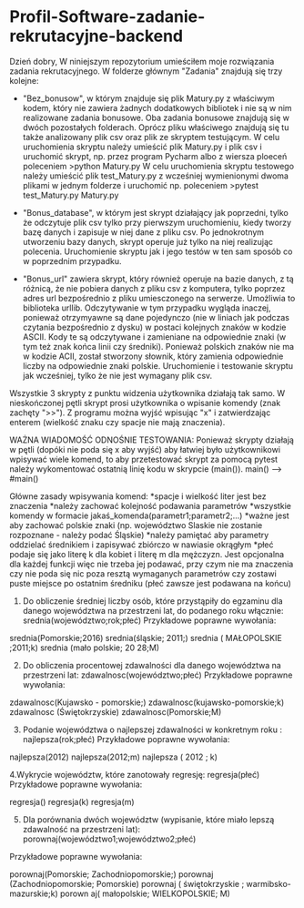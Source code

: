 # Profil-Software-zadanie-rekrutacyjne-backend

Dzień dobry,
W niniejszym repozytorium umieściłem moje rozwiązania zadania rekrutacyjnego.
W folderze głównym "Zadania" znajdują się trzy kolejne: 

- "Bez_bonusow", w którym znajduje się plik Matury.py z właściwym kodem, który nie zawiera żadnych dodatkowych bibliotek i nie 
są w nim realizowane zadania bonusowe. Oba zadania bonusowe znajdują się w dwóch pozostałych folderach. Oprócz pliku właściwego
znajdują się tu także analizowany plik csv oraz plik ze skryptem testującym. W celu uruchomienia skryptu należy umieścić plik Matury.py i plik csv i uruchomić skrypt, np. przez program Pycharm albo z wiersza ploeceń poleceniem >python Matury.py
W celu uruchomienia skryptu testowego należy umieścić plik test_Matury.py z wcześniej wymienionymi dwoma plikami w jednym folderze i uruchomić np. poleceniem >pytest test_Matury.py Matury.py

- "Bonus_database", w którym jest skrypt działający jak poprzedni, tylko że odczytuje plik csv tylko przy pierwszym uruchomieniu, kiedy tworzy bazę danych i zapisuje w niej dane z pliku csv. Po jednokrotnym utworzeniu bazy danych, skrypt operuje już tylko na niej realizując polecenia. Uruchomienie skryptu jak i jego testów w ten sam sposób co w poprzednim przypadku.

- "Bonus_url" zawiera skrypt, który również operuje na bazie danych, z tą różnicą, że nie pobiera danych z pliku csv z komputera, tylko poprzez adres url bezpośrednio z pliku umiesczonego na serwerze. Umożliwia to biblioteka urllib. Odczytywanie w tym 
przypadku wygląda inaczej, ponieważ otrzymyawne są dane pojedynczo (nie w liniach jak podczas czytania bezpośrednio z dysku) w postaci kolejnych znaków w kodzie ASCII. Kody te są odczytywane i zamieniane na odpowiednie znaki (w tym też znak końca linii czy średniki). Ponieważ polskich znaków nie ma w kodzie ACII, został stworzony słownik, który zamienia odpowiednie liczby na odpowiednie znaki polskie. Uruchomienie i testowanie skryptu jak wcześniej, tylko że nie jest wymagany plik csv. 


Wszystkie 3 skrypty z punktu widzenia użytkownika działają tak samo. W nieskończonej pętli skrypt prosi użytkownika o wpisanie komendy (znak zachęty ">>"). Z programu można wyjść wpisując "x" i zatwierdzając enterem (wielkość znaku czy spacje nie mają
znaczenia).

WAŻNA WIADOMOŚĆ ODNOŚNIE TESTOWANIA:
Ponieważ skrypty działają w pętli (dopóki nie poda się x aby wyjść) aby łatwiej było użytkownikowi wpisywać wiele komend, to aby 
przetestować skrypt za pomocą pytest należy wykomentować ostatnią linię kodu w skrypcie (main()).
main() --> #main()

Główne zasady wpisywania komend:
*spacje i wielkość liter jest bez znaczenia
*należy zachować kolejność podawania parametrów
*wszystkie komendy w formacie jakaś_komenda(parametr1;parametr2;...)
*ważne jest aby zachować polskie znaki (np. województwo Slaskie nie zostanie rozpoznane - należy podać Śląskie)
*należy pamiętać aby parametry oddzielać średnikiem i zapisywać zbiórczo w nawiasie okrągłym
*płeć podaje się jako literę k dla kobiet i literę m dla mężczyzn. Jest opcjonalna dla każdej funkcji więc nie trzeba jej 
podawać, przy czym nie ma znaczenia czy nie poda się nic poza resztą wymaganych parametrów czy zostawi puste miejsce po ostatnim
średniku (płeć zawsze jest podawana na końcu)

1. Do obliczenie średniej liczby osób, które przystąpiły do egzaminu dla danego województwa na przestrzeni lat, do podanego roku włącznie:   srednia(województwo;rok;płeć)
Przykładowe poprawne wywołania:

srednia(Pomorskie;2016)
srednia(śląskie;  2011;)
srednia   ( MAŁOPOLSKIE ;2011;k)
srednia (mało polskie; 20 28;M)

2. Do obliczenia procentowej zdawalności dla danego województwa na przestrzeni lat: zdawalnosc(województwo;płeć)
Przykładowe poprawne wywołania:

zdawalnosc(Kujawsko - pomorskie;)
zdawalnosc(kujawsko-pomorskie;k)
zdawalnosc (Świętokrzyskie)
zdawalnosc(Pomorskie;M)

3. Podanie województwa o najlepszej zdawalności w konkretnym roku : najlepsza(rok;płeć)
Przykładowe poprawne wywołania:

najlepsza(2012)
najlepsza(2012;m)
najlepsza ( 2012 ; k)

4.Wykrycie województw, które zanotowały regresję: regresja(płeć)
Przykładowe poprawne wywołania:

regresja()
regresja(k)
regresja(m)

5. Dla porównania dwóch województw (wypisanie, które miało lepszą zdawalność na przestrzeni lat): porownaj(województwo1;województwo2;płeć)

Przykładowe poprawne wywołania:

porownaj(Pomorskie; Zachodniopomorskie;)
porownaj (Zachodniopomorskie; Pomorskie)
porownaj ( świętokrzyskie ; warmibsko- mazurskie;k)
porown aj( małopolskie; WIELKOPOLSKIE; M)



